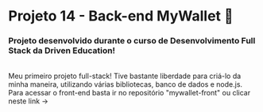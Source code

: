 # Projeto 14 - Back-end MyWallet 💸
<h3> Projeto desenvolvido durante o curso de Desenvolvimento Full Stack da Driven Education! </h3>
<br>
Meu primeiro projeto full-stack! Tive bastante liberdade para criá-lo da minha maneira, utilizando várias bibliotecas, banco de dados e node.js. Para acessar o front-end basta ir no repositório "mywallet-front" ou clicar neste link -> <a></a>
<br>
